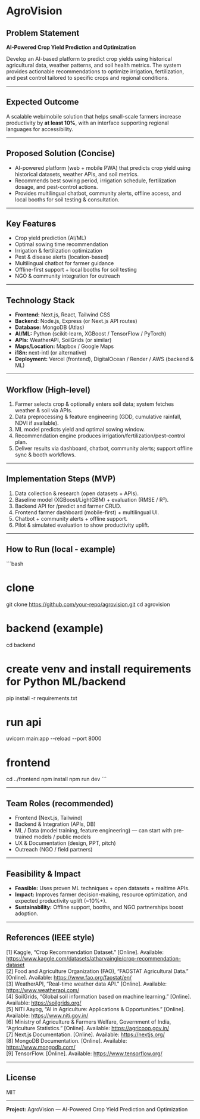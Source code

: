 # AgroVision

## Problem Statement

**AI-Powered Crop Yield Prediction and Optimization**

Develop an AI-based platform to predict crop yields using historical agricultural data, weather patterns, and soil health metrics. The system provides actionable recommendations to optimize irrigation, fertilization, and pest control tailored to specific crops and regional conditions.

---

## Expected Outcome

A scalable web/mobile solution that helps small-scale farmers increase productivity by **at least 10%**, with an interface supporting regional languages for accessibility.

---

## Proposed Solution (Concise)

- AI-powered platform (web + mobile PWA) that predicts crop yield using historical datasets, weather APIs, and soil metrics.
- Recommends best sowing period, irrigation schedule, fertilization dosage, and pest-control actions.
- Provides multilingual chatbot, community alerts, offline access, and local booths for soil testing & consultation.

---

## Key Features

- Crop yield prediction (AI/ML)
- Optimal sowing time recommendation
- Irrigation & fertilization optimization
- Pest & disease alerts (location-based)
- Multilingual chatbot for farmer guidance
- Offline-first support + local booths for soil testing
- NGO & community integration for outreach

---

## Technology Stack

- **Frontend:** Next.js, React, Tailwind CSS
- **Backend:** Node.js, Express (or Next.js API routes)
- **Database:** MongoDB (Atlas)
- **AI/ML:** Python (scikit-learn, XGBoost / TensorFlow / PyTorch)
- **APIs:** WeatherAPI, SoilGrids (or similar)
- **Maps/Location:** Mapbox / Google Maps
- **i18n:** next-intl (or alternative)
- **Deployment:** Vercel (frontend), DigitalOcean / Render / AWS (backend & ML)

---

## Workflow (High-level)

1. Farmer selects crop & optionally enters soil data; system fetches weather & soil via APIs.
2. Data preprocessing & feature engineering (GDD, cumulative rainfall, NDVI if available).
3. ML model predicts yield and optimal sowing window.
4. Recommendation engine produces irrigation/fertilization/pest-control plan.
5. Deliver results via dashboard, chatbot, community alerts; support offline sync & booth workflows.

---

## Implementation Steps (MVP)

1. Data collection & research (open datasets + APIs).
2. Baseline model (XGBoost/LightGBM) + evaluation (RMSE / R²).
3. Backend API for /predict and farmer CRUD.
4. Frontend farmer dashboard (mobile-first) + multilingual UI.
5. Chatbot + community alerts + offline support.
6. Pilot & simulated evaluation to show productivity uplift.

---

## How to Run (local - example)

\`\`\`bash

# clone

git clone https://github.com/your-repo/agrovision.git
cd agrovision

# backend (example)

cd backend

# create venv and install requirements for Python ML/backend

pip install -r requirements.txt

# run api

uvicorn main:app --reload --port 8000

# frontend

cd ../frontend
npm install
npm run dev
\`\`\`

---

## Team Roles (recommended)

- Frontend (Next.js, Tailwind)
- Backend & Integration (APIs, DB)
- ML / Data (model training, feature engineering) — can start with pre-trained models / public models
- UX & Documentation (design, PPT, pitch)
- Outreach (NGO / field partners)

---

## Feasibility & Impact

- **Feasible:** Uses proven ML techniques + open datasets + realtime APIs.
- **Impact:** Improves farmer decision-making, resource optimization, and expected productivity uplift (~10%+).
- **Sustainability:** Offline support, booths, and NGO partnerships boost adoption.

---

## References (IEEE style)

[1] Kaggle, “Crop Recommendation Dataset.” [Online]. Available: https://www.kaggle.com/datasets/atharvaingle/crop-recommendation-dataset  
[2] Food and Agriculture Organization (FAO), “FAOSTAT Agricultural Data.” [Online]. Available: https://www.fao.org/faostat/en/  
[3] WeatherAPI, “Real-time weather data API.” [Online]. Available: https://www.weatherapi.com/  
[4] SoilGrids, “Global soil information based on machine learning.” [Online]. Available: https://soilgrids.org/  
[5] NITI Aayog, “AI in Agriculture: Applications & Opportunities.” [Online]. Available: https://www.niti.gov.in/  
[6] Ministry of Agriculture & Farmers Welfare, Government of India, “Agriculture Statistics.” [Online]. Available: https://agricoop.gov.in/  
[7] Next.js Documentation. [Online]. Available: https://nextjs.org/  
[8] MongoDB Documentation. [Online]. Available: https://www.mongodb.com/  
[9] TensorFlow. [Online]. Available: https://www.tensorflow.org/

---

## License

MIT

---

**Project:** AgroVision — AI-Powered Crop Yield Prediction and Optimization
